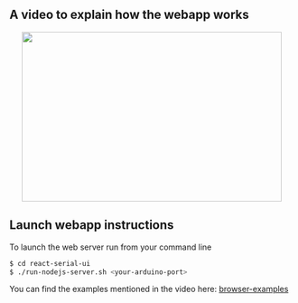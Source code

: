 ## A video to explain how the webapp works
<p align="center">
  <a href="https://www.youtube.com/watch?v=hMjaNd2pjr4">
    <img width="460" height="300" src="https://img.youtube.com/vi/hMjaNd2pjr4/0.jpg">
  </a>
</p>

## Launch webapp instructions
To launch the web server run from your command line
```bash
$ cd react-serial-ui
$ ./run-nodejs-server.sh <your-arduino-port>
```

You can find the examples mentioned in the video here: [browser-examples](./examples)
